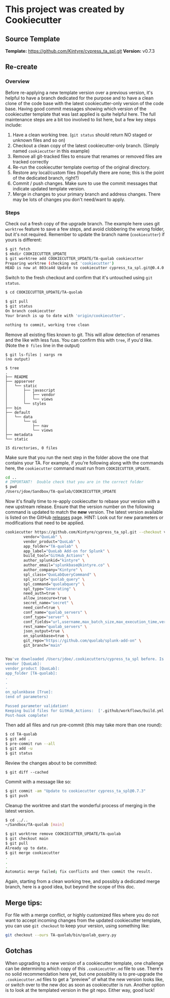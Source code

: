 # This project was created by Cookiecutter

## Source Template

**Template:** https://github.com/Kintyre/cypress_ta_spl.git
**Version:** v0.7.3


## Re-create

### Overview
Before re-applying a new template version over a previous version, it's helpful to have a branch dedicated for the purpose and to have a clean clone of the code base with the latest cookiecutter-only version of the code base.
Having good commit messages showing which version of the cookiecutter template that was last applied is quite helpful here.
The full maintenance steps are a bit too involved to list here, but a few key steps include:

 1. Have a clean working tree.  (`git status` should return NO staged or unknown files and so on)
 1. Checkout a clean copy of the latest cookiecutter-only branch.  (Simply named `cookiecutter` in this example)
 1. Remove all git-tracked files to ensure that renames or removed files are tracked correctly
 1. Re-run the cookiecutter template overtop of the original directory.
 1. Restore any local/custom files (hopefully there are none; this is the point of the dedicated branch, right?)
 1. Commit / push changes.  Make sure to use the commit messages that indicate updated template version.
 1. Merge in changes to your primary branch and address changes.  There may be lots of changes you don't need/want to apply.

### Steps
Check out a fresh copy of the upgrade branch.  The example here uses git `worktree` feature to save a few steps, and avoid clobbering the wrong folder, but it's not required.  Remember to update the branch name (`cookiecutter`) if yours is different:
```bash
$ git fetch
$ mkdir COOKIECUTTER_UPDATE
$ git worktree add COOKIECUTTER_UPDATE/TA-quolab cookiecutter
Preparing worktree (checking out 'cookiecutter')
HEAD is now at 803ca4d Update to cookiecutter cypress_ta_spl.git@0.4.0
```

Switch to the fresh checkout and confirm that it's untouched using `git status`.
```bash
$ cd COOKIECUTTER_UPDATE/TA-quolab

$ git pull
$ git status
On branch cookiecutter
Your branch is up to date with 'origin/cookiecutter'.

nothing to commit, working tree clean
```

Remove all existing files known to git.  This will allow detection of renames and the like with less fuss.  You can confirm this with `tree`, if you'd like.  (Note the `0 files` line in the output)
```
$ git ls-files | xargs rm
(no output)

$ tree
.
├── README
├── appserver
│   └── static
│       ├── javascript
│       │   ├── vendor
│       │   └── views
│       └── styles
├── bin
├── default
│   └── data
│       └── ui
│           ├── nav
│           └── views
├── metadata
└── static

15 directories, 0 files
```

Make sure that you run the next step in the folder above the one that contains your TA.
For example, if you're following along with the commands here, the `cookiecutter` command must run from `COOKIECUTTER_UPDATE`.
```bash
cd ..
# IMPORTANT!  Double check that you are in the correct folder
$ pwd
/Users/jdoe/Sandbox/TA-quolab/COOKIECUTTER_UPDATE
```

Now it's finally time to re-apply cookiecutter to rebase your version with a new upstream release.
Ensure that the version number on the following command is updated to match the **new** version.
The latest version available is listed on the GitHub [releases](https://github.com/Kintyre/cypress_ta_spl/releases) page.
HINT:  Look out for new parameters or modifications that need to be applied.

```bash
cookiecutter https://github.com/Kintyre/cypress_ta_spl.git --checkout v0.7.3 -f \
    	vendor="QuoLab" \
    	vendor_product="QuoLab" \
    	app_folder="TA-quolab" \
    	app_label="QuoLab Add-on for Splunk" \
    	build_tool="GitHub_Actions" \
    	author_splunkid="kintyre" \
    	author_email="splunkbase@kintyre.co" \
    	author_company="Kintyre" \
    	spl_class="QuoLabQueryCommand" \
    	spl_script="quolab_query" \
    	spl_command="quolabquery" \
    	spl_type="Generating" \
    	need_auth=true \
    	allow_insecure=true \
    	secret_name="secret" \
    	need_conf=true \
    	conf_name="quolab_servers" \
    	conf_type="server" \
    	conf_fields="url,username,max_batch_size,max_execution_time,verify" \
    	rest_name="quolab_servers" \
    	json_output=true \
    	on_splunkbase=true \
    	git_repo="https://github.com/quolab/splunk-add-on" \
    	git_branch="main"


You've downloaded /Users/jdoe/.cookiecutters/cypress_ta_spl before. Is it okay to delete and re-download it? [yes]: yes
vendor [QuoLab]:
vendor_product [QuoLab]:
app_folder [TA-quolab]:
.
.
.
on_splunkbase [True]:
(end of parameters)

Passed parameter validation!
Keeping build files for GitHub_Actions:  ['.github/workflows/build.yml']
Post-hook complete!
```

Then add all files and run pre-commit (this may take more than one round):
```bash
$ cd TA-quolab
$ git add .
$ pre-commit run --all
$ git add -u
$ git status
```

Review the changes about to be committed:
```
$ git diff --cached
```

Commit with a message like so:

```bash
$ git commit -am "Update to cookiecutter cypress_ta_spl@0.7.3"
$ git push
```

Cleanup the worktree and start the wonderful process of merging in the latest version.
```bash
$ cd ../..
~/Sandbox/TA-quolab [main]

$ git worktree remove COOKIECUTTER_UPDATE/TA-quolab
$ git checkout main
$ git pull
Already up to date.
$ git merge cookiecutter
.
.
.
Automatic merge failed; fix conflicts and then commit the result.
```

Again, starting from a clean working tree, and possibly a dedicated merge branch, here is a good idea, but beyond the scope of this doc.

## Merge tips:

For file with a merge conflict, or highly customized files where you do not want to accept incoming changes from the updated cookiecutter template, you can use `git checkout` to keep your version, using something like:

```bash
git checkout --ours TA-quolab/bin/quolab_query.py
```


## Gotchas

When upgrading to a new version of a cookiecutter template, one challenge can be determining which copy of this `.cookiecutter.md` file to use.
There's no solid recommendation here yet, but one possibility is to pre-upgrade the `.cookiecutter.md` files to get a "preview" of what the new version looks like, or switch over to the new doc as soon as cookiecutter is run.
Another option is to look at the templated version in the git repo.
Either way, good luck!
